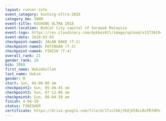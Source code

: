 ```yaml
--- 
layout: runner-info 
event_category: kuching-ultra-2018 
category_km: 30KM 
event-title: KUCHING ULTRA 2018 
event-location: BukCat City capital of Sarawak Malaysia 
event-logo: https://res.cloudinary.com/dykbosktl/image/upload/v1573619473/Logo/kuching-ultra-2018-logo_tlpvm5.png 
event-date: 2018-03-03 
checkpoint-name2: JALAN BAKO (T-2) 
checkpoint-name3: PATINGAN (T-3) 
checkpoint-name4: FINISH (T-4) 
overall_rank: 21
gender_rank: 18
bib: 3089
first_name: Hakimbullah
last_name: Hakim
gender: M
start: Sun, 04-00-00 am
checkpoint2: Sun, 05-46-45 am
checkpoint3: Sun, 07-12-00 am
checkpoint4: Sun, 08-04-39 am
finish: 4-04-39
status: FINISHER
certificate: https://drive.google.com/file/d/1TscCh6j7EdjHlBcLRcPR7dPnf7LVYS/view?usp=sharing
--- 
```

